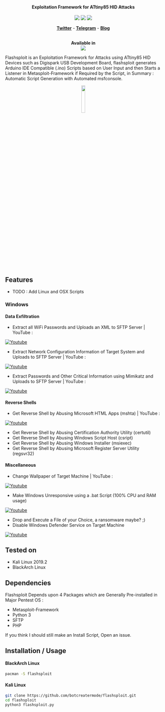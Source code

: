 

<h4 align="center">Exploitation Framework for ATtiny85 HID Attacks</h4>

<p align="center">
	<img src="https://img.shields.io/badge/Python-3-brightgreen.svg?style=plastic">
	<img src="https://img.shields.io/badge/ATtiny85-red.svg?style=plastic">
	<img src="https://img.shields.io/badge/Exploitation-red.svg?style=plastic">
</p>

<p align="center">
	<a href="https://twitter.com/thewhiteh4t"><b>Twitter</b></a>
	<span> - </span>
	<a href="https://t.me/thewhiteh4t"><b>Telegram</b></a>
	<span> - </span>
	<a href="https://thewhiteh4t.github.io"><b>Blog</b></a>
</p>

<p align="center">
  <br>
  <b>Available in</b>
  <br>
  <img src="https://i.imgur.com/1wJVDV5.png">
</p>

Flashsploit is an Exploitation Framework for Attacks using ATtiny85 HID Devices such as Digispark USB Development Board, flashsploit generates Arduino IDE Compatible (.ino) Scripts based on User Input and then Starts a Listener in Metasploit-Framework if Required by the Script, in Summary : Automatic Script Generation with Automated msfconsole.

<p align="center">
<img src="https://i.imgur.com/D8peKaN.jpg" width="15%" height="auto">
</p>

## Features

* TODO : Add Linux and OSX Scripts

### Windows

#### Data Exfiltration

* Extract all WiFi Passwords and Uploads an XML to SFTP Server | YouTube : 

[![Youtube](https://i.imgur.com/5P9QrLa.png)](https://www.youtube.com/watch?v=N8vR69Qqz60)

* Extract Network Configuration Information of Target System and Uploads to SFTP Server | YouTube :

[![Youtube](https://i.imgur.com/BxvJpUI.png)](https://www.youtube.com/watch?v=I2loDe3Kqaw)


* Extract Passwords and Other Critical Information using Mimikatz and Uploads to SFTP Server | YouTube : 

[![Youtube](https://i.imgur.com/IFqPyKy.png)](https://www.youtube.com/watch?v=puxPviIoITo)

#### Reverse Shells

* Get Reverse Shell by Abusing Microsoft HTML Apps (mshta) | YouTube : 

[![Youtube](https://i.imgur.com/57JP6DJ.png)](https://www.youtube.com/watch?v=4DsEMGsZB94)


* Get Reverse Shell by Abusing Certification Authority Utility (certutil)
* Get Reverse Shell by Abusing Windows Script Host (csript)
* Get Reverse Shell by Abusing Windows Installer (msiexec)
* Get Reverse Shell by Abusing Microsoft Register Server Utility (regsvr32)

#### Miscellaneous

* Change Wallpaper of Target Machine | YouTube : 

[![Youtube](https://i.imgur.com/qujjnuF.png)](https://www.youtube.com/watch?v=pBz3fG2S8f4)

* Make Windows Unresponsive using a .bat Script (100% CPU and RAM usage)

[![Youtube](https://i.imgur.com/XlYfUT6.png)](https://www.youtube.com/watch?v=nCLVaGsIQOE)

* Drop and Execute a File of your Choice, a ransomware maybe? ;)
* Disable Windows Defender Service on Target Machine

[![Youtube](https://i.imgur.com/4ghSjXO.png)](https://www.youtube.com/watch?v=1tSQ7A5obHk)

## Tested on

* Kali Linux 2019.2
* BlackArch Linux

## Dependencies

Flashsploit Depends upon 4 Packages which are Generally Pre-installed in Major Pentest OS : 

* Metasploit-Framework
* Python 3
* SFTP
* PHP

If you think I should still make an Install Script, Open an issue. 

## Installation / Usage

#### BlackArch Linux

```bash
pacman -S flashsploit
```

#### Kali Linux

```bash
git clone https://github.com/botcreatermode/flashsploit.git 
cd flashsploit
python3 flashsploit.py 
```
